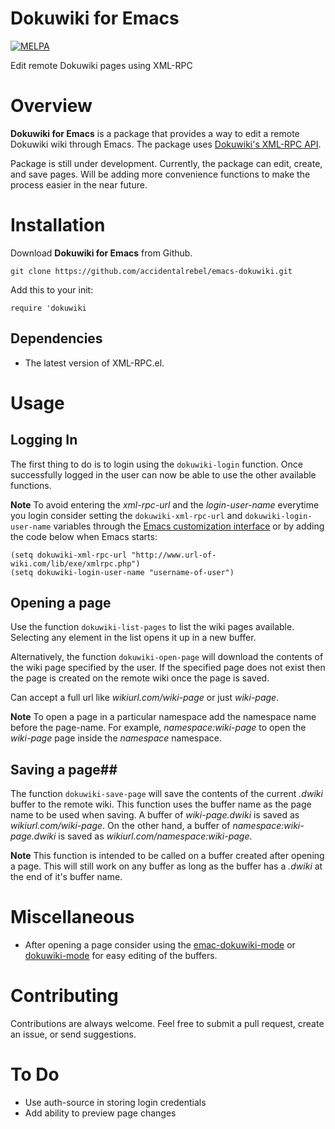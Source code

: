# Dokuwiki for Emacs
[![MELPA](https://melpa.org/packages/dokuwiki-badge.svg)](https://melpa.org/#/dokuwiki)

Edit remote Dokuwiki pages using XML-RPC
 
# Overview #
**Dokuwiki for Emacs** is a package that provides a way to edit a remote Dokuwiki wiki through Emacs. The package uses [Dokuwiki's XML-RPC API](https://www.dokuwiki.org/devel:xmlrpc).

Package is still under development. Currently, the package can edit, create, and save pages. Will be adding more convenience functions to make the process easier in the near future.

# Installation #
Download **Dokuwiki for Emacs** from Github.

``` emacs-lisp
git clone https://github.com/accidentalrebel/emacs-dokuwiki.git
```

Add this to your init:

``` emacs-lisp
require 'dokuwiki
```

## Dependencies ##
  * The latest version of XML-RPC.el.

# Usage #

## Logging In ##
The first thing to do is to login using the `dokuwiki-login` function. Once successfully logged in the user can now be able to use the other available functions.

**Note**
To avoid entering the *xml-rpc-url* and the *login-user-name* everytime you login consider setting the `dokuwiki-xml-rpc-url` and `dokuwiki-login-user-name` variables through the [Emacs customization interface](https://www.gnu.org/software/emacs/manual/html_node/emacs/Easy-Customization.html) or by adding the code below when Emacs starts:

``` emacs-lisp
(setq dokuwiki-xml-rpc-url "http://www.url-of-wiki.com/lib/exe/xmlrpc.php")
(setq dokuwiki-login-user-name "username-of-user")
```

## Opening a page ##
Use the function `dokuwiki-list-pages` to list the wiki pages available. Selecting any element in the list opens it up in a new buffer.

Alternatively, the function `dokuwiki-open-page` will download the contents of the wiki page specified by the user. If the specified page does not exist then the page is created on the remote wiki once the page is saved.

Can accept a full url like *wikiurl.com/wiki-page* or just *wiki-page*.

**Note**
To open a page in a particular namespace add the namespace name before the page-name. For example, *namespace:wiki-page* to open the *wiki-page* page inside the *namespace* namespace.

## Saving a page##
The function `dokuwiki-save-page` will save the contents of the current *.dwiki* buffer to the remote wiki. This function uses the buffer name as the page name to be used when saving. A buffer of *wiki-page.dwiki* is saved as *wikiurl.com/wiki-page*. On the other hand, a buffer of *namespace:wiki-page.dwiki* is saved as *wikiurl.com/namespace:wiki-page*.

**Note**
This function is intended to be called on a buffer created after opening a page. This will still work on any buffer as long as the buffer has a *.dwiki* at the end of it's buffer name.

# Miscellaneous #
  * After opening a page consider using the [emac-dokuwiki-mode](https://github.com/kai2nenobu/emacs-dokuwiki-mode) or [dokuwiki-mode](https://github.com/kai2nenobu/emacs-dokuwiki-mode) for easy editing of the buffers.

# Contributing #
Contributions are always welcome. Feel free to submit a pull request, create an issue, or send suggestions.

# To Do #
  * Use auth-source in storing login credentials
  * Add ability to preview page changes
